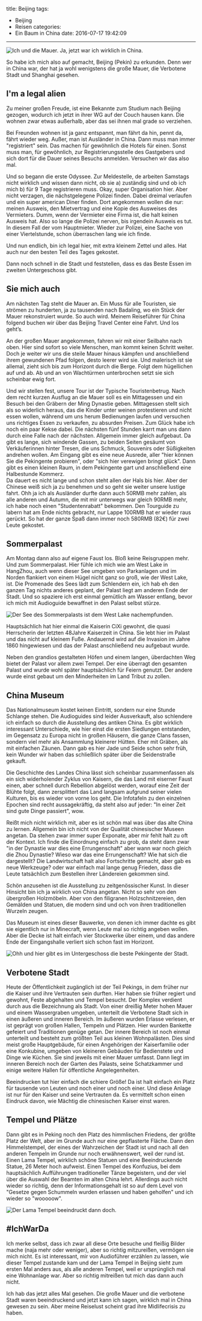 title: Beijing
tags:
  - Beijing
  - Reisen
categories:
  - Ein Baum in China
date: 2016-07-17 19:42:09
---

![Ich und die Mauer. Ja, jetzt war ich wirklich in China.](/images/china/beijing/mauer.JPG)

So habe ich mich also auf gemacht, Beijing (Pekin) zu erkunden. Denn wer in China war, der hat ja wohl wenigstens die große Mauer, die Verbotene Stadt und Shanghai gesehen.



<!-- more -->

## I'm a legal alien

Zu meiner großen Freude, ist eine Bekannte zum Studium nach Beijing gezogen, wodurch ich jetzt in ihrer WG auf der Couch hausen kann. Die wohnen zwar etwas außerhalb, aber das sei ihnen mal grade so verziehen.

Bei Freunden wohnen ist ja ganz entspannt, man fährt da hin, pennt da, fährt wieder weg. Außer, man ist Ausländer in China. Dann muss man immer "registriert" sein. Das machen für gewöhnlich die Hotels für einen. Sonst muss man, für gewöhnlich, zur Registrierungsstelle des Gastgebers und sich dort für die Dauer seines Besuchs anmelden. Versuchen wir das also mal.

Und so begann die erste Odyssee. Zur Meldestelle, de arbeiten Samstags nicht wirklich und wissen dann nicht, ob sie a) zuständig sind und ob ich mich b) für 9 Tage registrieren muss. Okay, super Organisation hier. Aber nicht verzagen, die nächstgelegene Polizei finden. Dabei dreimal verlaufen und ein super american Diner finden. Dort angekommen wollen die nur: meinen Ausweis, den Mietvertrag und eine Kopie des Ausweises des Vermieters. Dumm, wenn der Vermieter eine Firma ist, die halt keinen Ausweis hat. Also so lange die Polizei nerven, bis irgendein Ausweis es tut. In diesem Fall der vom Hauptmieter. Wieder zur Polizei, eine Sache von einer Viertelstunde, schon überraschen lang wie ich finde.

Und nun endlich, bin ich legal hier, mit extra kleinem Zettel und alles. Hat auch nur den besten Teil des Tages gekostet.

Dann noch schnell in die Stadt und feststellen, dass es das Beste Essen im zweiten Untergeschoss gibt.

## Sie mich auch

Am nächsten Tag steht die Mauer an. Ein Muss für alle Touristen, sie strömen zu hunderten, ja zu tausenden nach Badaling, wo ein Stück der Mauer rekonstruiert wurde. So auch wird. Meinem Reiseführer für China folgend buchen wir über das Beijing Travel Center eine Fahrt. Und los geht’s.

An der großen Mauer angekommen, fahren wir mit einer Seilbahn nach oben. Hier sind sofort so viele Menschen, man kommt keinen Schritt weiter. Doch je weiter wir uns die steile Mauer hinaus kämpfen und anschließend ihrem gewundenen Pfad folgen, desto leerer wird sie. Und malerisch ist sie allemal, zieht sich bis zum Horizont durch die Berge. Folgt dem hügellichen auf und ab. Ab und an von Wachtürmen unterbrochen setzt sie sich scheinbar ewig fort.

Und wir stellen fest, unsere Tour ist der Typische Touristenbetrug. Nach dem recht kurzen Ausflug an die Mauer soll es ein Mittagessen und ein Besuch bei den Gräbern der Ming Dynastie geben. Mittagessen stellt sich als so widerlich heraus, das die Kinder unter weinen protestieren und nicht essen wollen, während um uns herum Bedienungen laufen und versuchen uns richtiges Essen zu verkaufen, zu absurden Preisen. Zum Glück habe ich noch ein paar Kekse dabei. Die nächsten fünf Stunden karrt man uns dann durch eine Falle nach der nächsten. Allgemein immer gleich aufgebaut. Da gibt es lange, sich windende Gassen, zu beiden Seiten gesäumt von Verkäuferinnen hinter Tresen, die uns Schmuck, Souvenirs oder Süßigkeiten andrehen wollen. Am Eingang gibt es eine neue Ausrede, aller "hier können Sie die Pekingente probieren", oder "sich hier verewigen bringt glück". Dann gibt es einen kleinen Raum, in dem Pekingente gart und anschließend eine Halbestunde Kommerz.   
Da dauert es nicht lange und schon steht allen der Hals bis hier. Aber der Chinese weiß sich ja zu benehmen und so geht sie weiter unsere lustige fahrt. Ohh ja ich als Ausländer durfte dann auch 50RMB mehr zahlen, als alle anderen und Autumn, die mit mir unterwegs war gleich 90RMB mehr, ich habe noch einen "Studentenrabatt" bekommen. Den Tourguide zu labern hat am Ende nichts gebracht, nur Lappe 100RMB hat er wieder raus gerückt. So hat der ganze Spaß dann immer noch 580RMB (82€) für zwei Leute gekostet.

## Sommerpalast

Am Montag dann also auf eigene Faust los. Bloß keine Reisgruppen mehr. Und zum Sommerpalast. Hier fühle ich mich wie am West Lake in HangZhou, auch wenn dieser See umgeben von Parkanlagen und im Norden flankiert von einem Hügel nicht ganz so groß, wie der West Lake, ist. Die Promenade des Sees lädt zum Schlendern ein, ich hab eh den ganzen Tag nichts anderes geplant, der Palast liegt am anderen Ende der Stadt. Und so spaziere ich erst einmal gemütlich am Wasser entlang, bevor ich mich mit Audioguide bewaffnet in den Palast selbst stürze.

![Der See des Sommerpalasts ist dem West Lake nachempfunden.](/images/china/beijing/sumer.JPG)

Hauptsächlich hat hier einmal die Kaiserin CiXi gewohnt, die quasi Herrscherin der letzten 48Jahre Kaiserzeit in China. Sie lebt hier im Palast und das nicht auf kleinem Fuße. Andauernd wird auf die Invasion im Jahre 1860 hingewiesen und das der Palast anschließend neu aufgebaut wurde.

Neben den grandios gestalteten Höfen und einem langen, überdachten Weg bietet der Palast vor allem zwei Tempel. Der eine überragt den gesamten Palast und wurde wohl später hauptsächlich für Feiern genutzt. Der andere wurde einst gebaut um den Minderheiten im Land Tribut zu zollen.

## China Museum

Das Nationalmuseum kostet keinen Eintritt, sondern nur eine Stunde Schlange stehen. Die Audioguides sind leider Ausverkauft, also schlendere ich einfach so durch die Ausstellung des antiken China. Es gibt wirklich interessant Unterschiede, wie hier einst die ersten Siedlungen entstanden, im Gegensatz zu Europa nicht in großen Häusern, die ganze Clans fassen, sondern viel mehr als Ansammlung kleinerer Hütten. Eher mit Gräben, als mit einfachen Zäunen. Dann gab es hier Jade und Seide schon sehr früh, kein Wunder wir haben das schließlich später über die Seidenstraße gekauft.

Die Geschichte des Landes China lässt sich scheinbar zusammenfassen als ein sich widerholender Zyklus von Kaisern, die das Land mit eiserner Faust einen, aber schnell durch Rebellion abgelöst werden, worauf eine Zeit der Blühte folgt, dann zersplittert das Land langsam aufgrund seiner vielen Kulturen, bis es wieder von vorne los geht. Die Infotafeln zu den einzelnen Epochen sind recht aussagekräftig, da steht also auf jeder: "In einer Zeit sind gute Dinge passiert", wow.

Reißt mich nicht wirklich mit, aber es ist schön mal was über das alte China zu lernen. Allgemein bin ich nicht von der Qualität chinesischer Museen angetan. Da stehen zwar immer super Exponate, aber mir fehlt halt zu oft der Kontext. Ich finde die Einordnung einfach zu grob, da steht dann zwar "in der  Dynastie war dies eine Errungenschaft" aber wann war noch gleich die Zhou Dynastie? Wieso war das eine Errungenschaft? Wie hat sich die dargestellt? Die Landwirtschaft halt also Fortschritte gemacht, aber gab es neue Werkzeuge? oder war einfach mal lange genug Frieden, dass die Leute tatsächlich zum Bestellen ihrer Ländereien gekommen sind.

Schön anzusehen ist die Ausstellung zu zeitgenössischer Kunst. In dieser Hinsicht bin ich ja wirklich von China angetan. Nicht so sehr von den übergroßen Holzmöbeln. Aber von den filigranen Holzschnitzereien, den Gemälden und Statuen, die modern sind und och von ihren traditionellen Wurzeln zeugen.

Das Museum ist eines dieser Bauwerke, von denen ich immer dachte es gibt sie eigentlich nur in Minecraft, wenn Leute mal so richtig angeben wollen. Aber die Decke ist halt einfach vier Stockwerke über einem, und das andere Ende der Eingangshalle verliert sich schon fast im Horizont.

![Ohh und hier gibt es im Untergeschoss die beste Pekingente der Stadt.](/images/china/beijing/ente.jpg)

## Verbotene Stadt

Heute der Öffentlichkeit zugänglich ist der Teil Pekings, in dem früher nur die Kaiser und ihre Vertrauten sein durften. Hier haben sie früher regiert und gewohnt, Feste abgehalten und Tempel besucht. Der Komplex verdient durch aus die Bezeichnung als Stadt. Von einer dreißig Meter hohen Mauer und einem Wassergraben umgeben, unterteilt die Verbotene Stadt sich in einen äußeren und inneren Bereich. Im äußeren wurden Erlasse verlesen, er ist geprägt von großen Hallen, Tempeln und Plätzen. Hier wurden Bankette gefeiert und Traditionen genüge getan. Der innere Bereich ist noch einmal unterteilt und besteht zum größten Teil aus kleinen Wohnpalästen. Dies sind meist große Hauptgebäude, für einen Angehörigen der Kaiserfamilie oder eine Konkubine, umgeben von kleineren Gebäuden für Bedienstete und Dinge wie Küchen. Sie sind jeweils mit einer Mauer umfasst. Dann liegt im inneren Bereich noch der Garten des Palasts, seine Schatzkammer und einige weitere Hallen für öffentliche Angelegenheiten.

Beeindrucken tut hier einfach die schiere Größe! Da ist halt einfach ein Platz für tausende von Leuten und noch einer und noch einer. Und diese Anlage ist nur für den Kaiser und seine Vertrauten da. Es vermittelt schon einen Eindruck davon, wie Mächtig die chinesischen Kaiser einst waren.

## Tempel und Plätze

Dann gibt es in Peking noch den Platz des himmlischen Friedens, der größte Platz der Welt, aber im Grunde auch nur eine gepflasterte Fläche. Dann den Himmelstempel, der eines der Wahrzeichen der Stadt ist und nach all den anderen Tempeln im Grunde nur noch erwähnenswert, weil der rund ist. Einen Lama Tempel, wirklich schöne Statuen und eine Beeindruckende Statue, 26 Meter hoch aufweist. Einen Tempel des Konfuzius, bei dem hauptsächlich Aufführungen traditioneller Tänze begeistern, und der viel über die Auswahl der Beamten im alten China lehrt. Allerdings auch nicht wieder so richtig, denn der Informationsgehalt ist so auf dem Level von "Gesetze gegen Schummeln wurden erlassen und haben geholfen" und ich wieder so "wooooow".

![Der Lama Tempel beeindruckt dann doch.](/images/china/beijing/lama.jpg)

## #IchWarDa

Ich merke selbst, dass ich zwar all diese Orte besuche und fleißig Bilder mache (naja mehr oder weniger), aber so richtig mitzureißen, vermögen sie mich nicht. Es ist interessant, mir von Audioführer erzählen zu lassen, wie dieser Tempel zustande kam und der Lama Tempel in Beijing sieht zum ersten Mal anders aus, als alle anderen Tempel, weil er ursprünglich mal eine Wohnanlage war. Aber so richtig mitreißen tut mich das dann auch nicht.

Ich hab das jetzt alles Mal gesehen. Die große Mauer und die verbotene Stadt waren beeindruckend und jetzt kann ich sagen, wirklich mal in China gewesen zu sein. Aber meine Reiselust scheint grad ihre Midlifecrisis zu haben.
